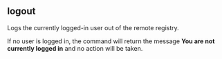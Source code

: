 ## logout

Logs the currently logged-in user out of the remote registry. 

If no user is logged in, the command will return the message **You are not currently logged in** and no action will be taken. 